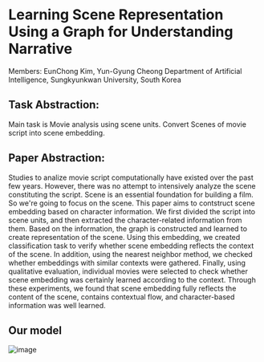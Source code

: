 # Learning Scene Representation Using a Graph for Understanding Narrative

Members: EunChong Kim, Yun-Gyung Cheong Department of Artificial Intelligence, Sungkyunkwan University, South Korea


## Task Abstraction:
Main task is Movie analysis using scene units.
Convert Scenes of movie script into scene embedding.

## Paper Abstraction:
Studies to analize movie script computationally have existed over the past few years. However, there was no attempt to intensively analyze the scene constituting the script. Scene is an essential foundation for building a film. So we're going to focus on the scene. This paper aims to contstruct scene embedding based on character information. We first divided the script into scene units, and then extracted the character-related information from them. Based on the information, the graph is constructed and learned to create representation of the scene. Using this embedding, we created classification task to verify whether scene embedding reflects the context of the scene. In addition, using the nearest neighbor method, we checked whether embeddings with similar contexts were gathered. Finally, using qualitative evaluation, individual movies were selected to check whether scene embedding was certainly learned according to the context. Through these experiments, we found that scene embedding fully reflects the content of the scene, contains contextual flow, and character-based information was well learned.

## Our model
![image](https://user-images.githubusercontent.com/61653249/204125076-db91153c-6ea8-4cf9-9348-bb393eb21aae.png)
